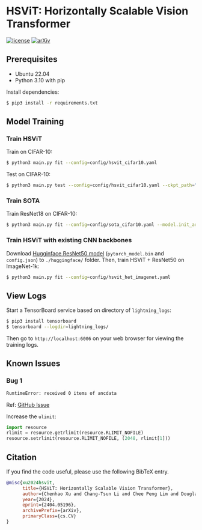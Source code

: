 # HSViT: Horizontally Scalable Vision Transformer

[![license](https://img.shields.io/badge/License-Apache_2.0-blue.svg)](https://opensource.org/licenses/Apache-2.0)
[![arXiv](https://img.shields.io/badge/arXiv-2404.05196-blue)](https://arxiv.org/abs/2404.05196)

## Prerequisites

- Ubuntu 22.04
- Python 3.10 with pip

Install dependencies:

```bash
$ pip3 install -r requirements.txt
```

## Model Training

### Train HSViT

Train on CIFAR-10:

```bash
$ python3 main.py fit --config=config/hsvit_cifar10.yaml
```

Test on CIFAR-10:

```bash
$ python3 main.py test --config=config/hsvit_cifar10.yaml --ckpt_path="lightning_logs/version_0/checkpoints/epoch=0-step=38035.ckpt"
```

### Train SOTA

Train ResNet18 on CIFAR-10:

```bash
$ python3 main.py fit --config=config/sota_cifar10.yaml --model.init_args.sota_config_path="./config/huggingface/resnet-18.json"
```

### Train HSViT with existing CNN backbones

Download [Hugginface ResNet50 model](https://huggingface.co/microsoft/resnet-50) (`pytorch_model.bin` and `config.json`) to `./huggingface/` folder. Then, train HSViT + ResNet50 on ImageNet-1k:

```bash
$ python3 main.py fit --config=config/hsvit_het_imagenet.yaml
```

## View Logs

Start a TensorBoard service based on directory of `lightning_logs`:

```bash
$ pip3 install tensorboard
$ tensorboard --logdir=lightning_logs/
```

Then go to `http://localhost:6006` on your web browser for viewing the training logs.

## Known Issues

### Bug 1

```bash
RuntimeError: received 0 items of ancdata
```
Ref: [GitHub Issue](https://github.com/fastai/fastai/issues/23#issuecomment-345091054)

Increase the `ulimit`:
```python
import resource
rlimit = resource.getrlimit(resource.RLIMIT_NOFILE)
resource.setrlimit(resource.RLIMIT_NOFILE, (2048, rlimit[1]))
```

## Citation

If you find the code useful, please use the following BibTeX entry.

```BibTeX
@misc{xu2024hsvit,
      title={HSViT: Horizontally Scalable Vision Transformer}, 
      author={Chenhao Xu and Chang-Tsun Li and Chee Peng Lim and Douglas Creighton},
      year={2024},
      eprint={2404.05196},
      archivePrefix={arXiv},
      primaryClass={cs.CV}
}
```